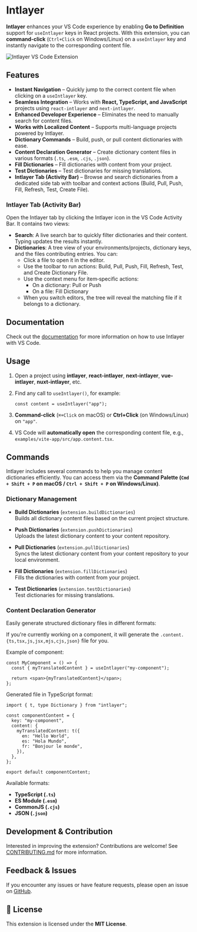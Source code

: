 # Intlayer

**Intlayer** enhances your VS Code experience by enabling **Go to Definition** support for `useIntlayer` keys in React projects. With this extension, you can **command-click** (`Ctrl+Click` on Windows/Linux) on a `useIntlayer` key and instantly navigate to the corresponding content file.

![Intlayer VS Code Extension](https://github.com/aymericzip/intlayer/blob/main/docs/assets/vs_code_extension_demo.gif?raw=true)

## Features

- **Instant Navigation** – Quickly jump to the correct content file when clicking on a `useIntlayer` key.
- **Seamless Integration** – Works with **React, TypeScript, and JavaScript** projects using `react-intlayer` and `next-intlayer`.
- **Enhanced Developer Experience** – Eliminates the need to manually search for content files.
- **Works with Localized Content** – Supports multi-language projects powered by Intlayer.
- **Dictionary Commands** – Build, push, or pull content dictionaries with ease.
- **Content Declaration Generator** – Create dictionary content files in various formats (`.ts`, `.esm`, `.cjs`, `.json`).
- **Fill Dictionaries** – Fill dictionaries with content from your project.
- **Test Dictionaries** – Test dictionaries for missing translations.
- **Intlayer Tab (Activity Bar)** – Browse and search dictionaries from a dedicated side tab with toolbar and context actions (Build, Pull, Push, Fill, Refresh, Test, Create File).

### Intlayer Tab (Activity Bar)

Open the Intlayer tab by clicking the Intlayer icon in the VS Code Activity Bar. It contains two views:

- **Search**: A live search bar to quickly filter dictionaries and their content. Typing updates the results instantly.
- **Dictionaries**: A tree view of your environments/projects, dictionary keys, and the files contributing entries. You can:
  - Click a file to open it in the editor.
  - Use the toolbar to run actions: Build, Pull, Push, Fill, Refresh, Test, and Create Dictionary File.
  - Use the context menu for item‑specific actions:
    - On a dictionary: Pull or Push
    - On a file: Fill Dictionary
  - When you switch editors, the tree will reveal the matching file if it belongs to a dictionary.

## Documentation

Check out the [documentation](https://intlayer.org/docs/vs-code-extension) for more information on how to use Intlayer with VS Code.

## Usage

1. Open a project using **intlayer**, **react-intlayer**, **next-intlayer**, **vue-intlayer**, **nuxt-intlayer**, etc.
2. Find any call to `useIntlayer()`, for example:

   ```tsx
   const content = useIntlayer("app");
   ```

3. **Command-click** (`⌘+Click` on macOS) or **Ctrl+Click** (on Windows/Linux) on `"app"`.
4. VS Code will **automatically open** the corresponding content file, e.g., `examples/vite-app/src/app.content.tsx`.

## Commands

Intlayer includes several commands to help you manage content dictionaries efficiently. You can access them via the **Command Palette (`Cmd + Shift + P` on macOS / `Ctrl + Shift + P` on Windows/Linux)**.

### Dictionary Management

- **Build Dictionaries** (`extension.buildDictionaries`)  
  Builds all dictionary content files based on the current project structure.

- **Push Dictionaries** (`extension.pushDictionaries`)  
  Uploads the latest dictionary content to your content repository.

- **Pull Dictionaries** (`extension.pullDictionaries`)  
  Syncs the latest dictionary content from your content repository to your local environment.

- **Fill Dictionaries** (`extension.fillDictionaries`)  
  Fills the dictionaries with content from your project.

- **Test Dictionaries** (`extension.testDictionaries`)  
  Test dictionaries for missing translations.

### Content Declaration Generator

Easily generate structured dictionary files in different formats:

If you're currently working on a component, it will generate the `.content.{ts,tsx,js,jsx,mjs,cjs,json}` file for you.

Example of component:

```tsx fileName="src/components/MyComponent/index.tsx"
const MyComponent = () => {
  const { myTranslatedContent } = useIntlayer("my-component");

  return <span>{myTranslatedContent}</span>;
};
```

Generated file in TypeScript format:

```tsx fileName="src/components/MyComponent/index.content.ts"
import { t, type Dictionary } from "intlayer";

const componentContent = {
  key: "my-component",
  content: {
    myTranslatedContent: t({
      en: "Hello World",
      es: "Hola Mundo",
      fr: "Bonjour le monde",
    }),
  },
};

export default componentContent;
```

Available formats:

- **TypeScript (`.ts`)**
- **ES Module (`.esm`)**
- **CommonJS (`.cjs`)**
- **JSON (`.json`)**

## Development & Contribution

Interested in improving the extension? Contributions are welcome! See [CONTRIBUTING.md](https://github.com/aymericzip/intlayer/blob/main/CONTRIBUTING.md) for more information.

## Feedback & Issues

If you encounter any issues or have feature requests, please open an issue on [GitHub](https://github.com/aymericzip/intlayer/issues).

## 📜 License

This extension is licensed under the **MIT License**.
